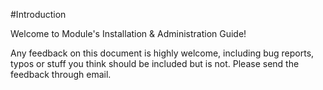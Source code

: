 #Introduction

Welcome to Module's Installation & Administration Guide!

Any feedback on this document is highly welcome, including bug reports, typos or stuff you think should be included but
is not. Please send the feedback through email.
